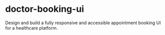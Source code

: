 # doctor-booking-ui
Design and build a fully responsive and accessible appointment booking UI for a healthcare platform.
